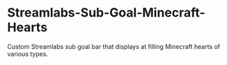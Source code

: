 # Streamlabs-Sub-Goal-Minecraft-Hearts
Custom Streamlabs sub goal bar that displays at filling Minecraft hearts of various types.
